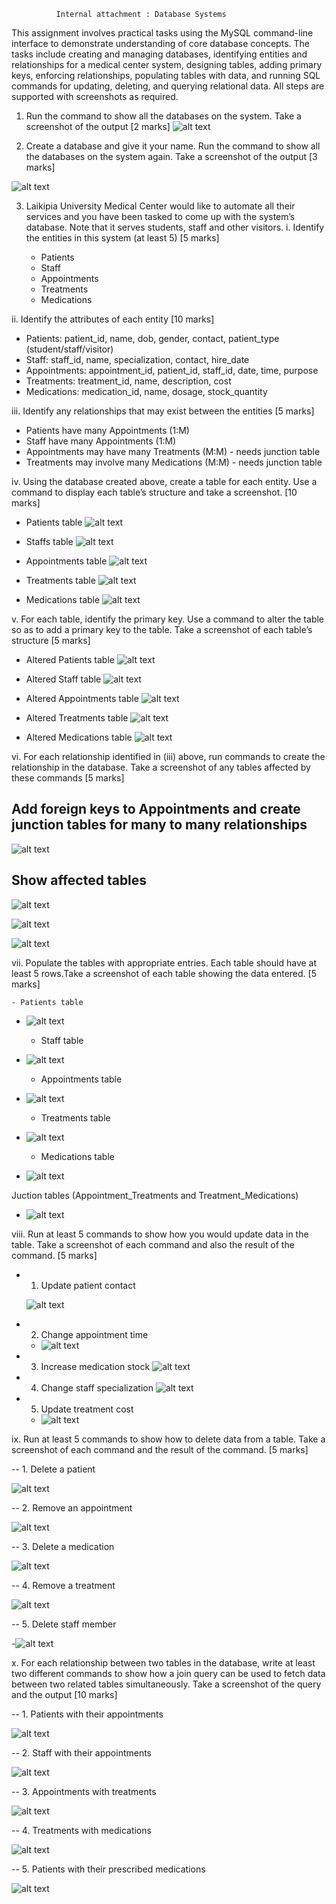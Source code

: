               Internal attachment : Database Systems

This assignment involves practical tasks using the MySQL command-line interface to demonstrate understanding of core database concepts. The tasks include creating and managing databases, identifying entities and relationships for a medical center system, designing tables, adding primary keys, enforcing relationships, populating tables with data, and running SQL commands for updating, deleting, and querying relational data. All steps are supported with screenshots as required.

1. Run the command to show all the databases on the system. Take a screenshot of the output [2 marks]
![alt text](<Command showing all databases on the system.png>)

2. Create a database and give it your name. Run the command to show all the databases on the system again. Take a screenshot of the output [3 marks]

![alt text](<create database.png>)

3.  Laikipia University Medical Center would like to automate all their services and you have
been tasked to come up with the system’s database. Note that it serves students, staff and other visitors.
   i. Identify the entities in this system (at least 5) [5 marks]

    - Patients
    - Staff
    - Appointments
    - Treatments
    - Medications

  ii.  Identify the attributes of each entity [10 marks]

- Patients: patient_id, name, dob, gender, contact, patient_type (student/staff/visitor)
- Staff: staff_id, name, specialization, contact, hire_date
- Appointments: appointment_id, patient_id, staff_id, date, time, purpose
- Treatments: treatment_id, name, description, cost
- Medications: medication_id, name, dosage, stock_quantity

iii. Identify any relationships that may exist between the entities [5 marks]
- Patients have many Appointments (1:M)
- Staff have many Appointments (1:M)
- Appointments may have many Treatments (M:M) - needs junction table
- Treatments may involve many Medications (M:M) - needs junction table

iv.  Using the database created above, create a table for each entity. Use a command to
display each table’s structure and take a screenshot. [10 marks]

 - Patients table
 ![alt text](image.png)

- Staffs table 
![alt text](image-1.png)

- Appointments table
  ![alt text](image-2.png)

- Treatments table
  ![alt text](image-3.png)

- Medications table
  ![alt text](image-4.png)

v. For each table, identify the primary key. Use a command to alter the table so as to add a
primary key to the table. Take a screenshot of each table’s structure [5 marks]

- Altered Patients table
    ![alt text](<Screenshot from 2025-08-06 15-21-26.png>)

- Altered Staff table
    ![alt text](image-6.png)

- Altered Appointments table
    ![alt text](image-7.png)

- Altered Treatments table
    ![alt text](image-8.png)

- Altered Medications table
    ![alt text](image-9.png)


vi. For each relationship identified in (iii) above, run commands to create the relationship
in the database. Take a screenshot of any tables affected by these commands [5 marks]

  ## Add foreign keys to Appointments and create junction tables for many to many relationships

  ![alt text](image-11.png)

## Show affected tables

  ![alt text](image-12.png)

  ![alt text](image-13.png)

  ![alt text](image-14.png)


  vii. Populate the tables with appropriate entries. Each table should have at least 5 rows.Take a screenshot of each table showing the data entered. [5 marks]

    - Patients table
- ![alt text](image-15.png)

    - Staff table
- ![alt text](image-16.png)
     
    - Appointments table
- ![alt text](image-17.png)
  
    - Treatments table
- ![alt text](image-18.png)
  
    - Medications table
- ![alt text](image-19.png)
 
 Juction tables (Appointment_Treatments and Treatment_Medications)
  
- ![alt text](image-20.png)

viii. Run at least 5 commands to show how you would update data in the table. Take
a screenshot of each command and also the result of the command. [5 marks]

- 1. Update patient contact
  
    ![alt text](image-21.png)

- 2. Change appointment time
  - ![alt text](image-22.png)
  
- 3. Increase medication stock
    ![alt text](image-23.png)

- 4. Change staff specialization
     ![alt text](image-24.png)

- 5. Update treatment cost
  - ![alt text](image-25.png)

ix. Run at least 5 commands to show how to delete data from a table. Take a screenshot of each command and the result of the command. [5 marks]

-- 1. Delete a patient

![alt text](image-30.png)

-- 2. Remove an appointment

  ![alt text](image-29.png)

-- 3. Delete a medication

![alt text](image-28.png)

-- 4. Remove a treatment

![alt text](image-27.png)

-- 5. Delete staff member

-![alt text](image-26.png)

x. For each relationship between two tables in the database, write at least two different commands to show how a join query can be used to fetch data between two related tables simultaneously. Take a screenshot of the query and the output [10 marks]

-- 1. Patients with their appointments

![alt text](image-31.png)

-- 2. Staff with their appointments

![alt text](image-32.png)

-- 3. Appointments with treatments

![alt text](image-33.png)

-- 4. Treatments with medications

![alt text](image-34.png)

-- 5. Patients with their prescribed medications

![alt text](image-35.png)
